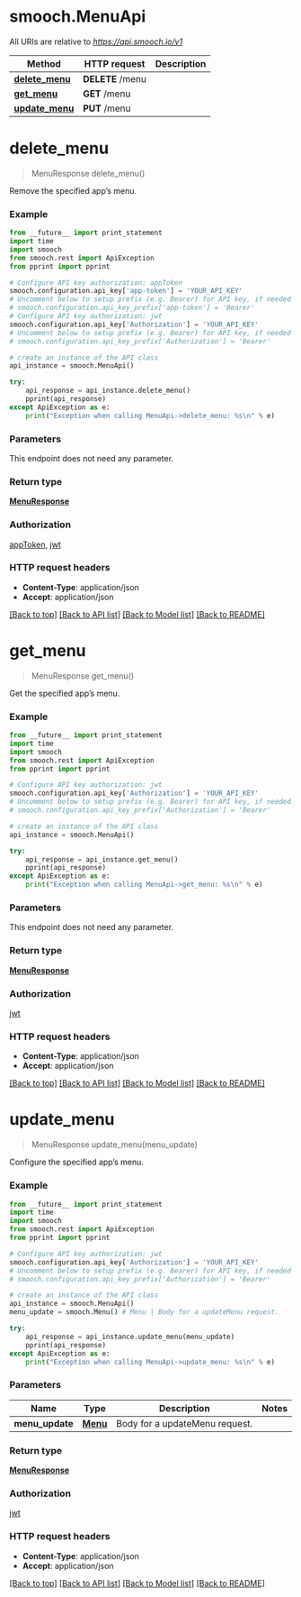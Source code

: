 # smooch.MenuApi

All URIs are relative to *https://api.smooch.io/v1*

Method | HTTP request | Description
------------- | ------------- | -------------
[**delete_menu**](MenuApi.md#delete_menu) | **DELETE** /menu | 
[**get_menu**](MenuApi.md#get_menu) | **GET** /menu | 
[**update_menu**](MenuApi.md#update_menu) | **PUT** /menu | 


# **delete_menu**
> MenuResponse delete_menu()



Remove the specified app’s menu.

### Example 
```python
from __future__ import print_statement
import time
import smooch
from smooch.rest import ApiException
from pprint import pprint

# Configure API key authorization: appToken
smooch.configuration.api_key['app-token'] = 'YOUR_API_KEY'
# Uncomment below to setup prefix (e.g. Bearer) for API key, if needed
# smooch.configuration.api_key_prefix['app-token'] = 'Bearer'
# Configure API key authorization: jwt
smooch.configuration.api_key['Authorization'] = 'YOUR_API_KEY'
# Uncomment below to setup prefix (e.g. Bearer) for API key, if needed
# smooch.configuration.api_key_prefix['Authorization'] = 'Bearer'

# create an instance of the API class
api_instance = smooch.MenuApi()

try: 
    api_response = api_instance.delete_menu()
    pprint(api_response)
except ApiException as e:
    print("Exception when calling MenuApi->delete_menu: %s\n" % e)
```

### Parameters
This endpoint does not need any parameter.

### Return type

[**MenuResponse**](MenuResponse.md)

### Authorization

[appToken](../README.md#appToken), [jwt](../README.md#jwt)

### HTTP request headers

 - **Content-Type**: application/json
 - **Accept**: application/json

[[Back to top]](#) [[Back to API list]](../README.md#documentation-for-api-endpoints) [[Back to Model list]](../README.md#documentation-for-models) [[Back to README]](../README.md)

# **get_menu**
> MenuResponse get_menu()



Get the specified app’s menu.

### Example 
```python
from __future__ import print_statement
import time
import smooch
from smooch.rest import ApiException
from pprint import pprint

# Configure API key authorization: jwt
smooch.configuration.api_key['Authorization'] = 'YOUR_API_KEY'
# Uncomment below to setup prefix (e.g. Bearer) for API key, if needed
# smooch.configuration.api_key_prefix['Authorization'] = 'Bearer'

# create an instance of the API class
api_instance = smooch.MenuApi()

try: 
    api_response = api_instance.get_menu()
    pprint(api_response)
except ApiException as e:
    print("Exception when calling MenuApi->get_menu: %s\n" % e)
```

### Parameters
This endpoint does not need any parameter.

### Return type

[**MenuResponse**](MenuResponse.md)

### Authorization

[jwt](../README.md#jwt)

### HTTP request headers

 - **Content-Type**: application/json
 - **Accept**: application/json

[[Back to top]](#) [[Back to API list]](../README.md#documentation-for-api-endpoints) [[Back to Model list]](../README.md#documentation-for-models) [[Back to README]](../README.md)

# **update_menu**
> MenuResponse update_menu(menu_update)



Configure the specified app’s menu.

### Example 
```python
from __future__ import print_statement
import time
import smooch
from smooch.rest import ApiException
from pprint import pprint

# Configure API key authorization: jwt
smooch.configuration.api_key['Authorization'] = 'YOUR_API_KEY'
# Uncomment below to setup prefix (e.g. Bearer) for API key, if needed
# smooch.configuration.api_key_prefix['Authorization'] = 'Bearer'

# create an instance of the API class
api_instance = smooch.MenuApi()
menu_update = smooch.Menu() # Menu | Body for a updateMenu request.

try: 
    api_response = api_instance.update_menu(menu_update)
    pprint(api_response)
except ApiException as e:
    print("Exception when calling MenuApi->update_menu: %s\n" % e)
```

### Parameters

Name | Type | Description  | Notes
------------- | ------------- | ------------- | -------------
 **menu_update** | [**Menu**](Menu.md)| Body for a updateMenu request. | 

### Return type

[**MenuResponse**](MenuResponse.md)

### Authorization

[jwt](../README.md#jwt)

### HTTP request headers

 - **Content-Type**: application/json
 - **Accept**: application/json

[[Back to top]](#) [[Back to API list]](../README.md#documentation-for-api-endpoints) [[Back to Model list]](../README.md#documentation-for-models) [[Back to README]](../README.md)

